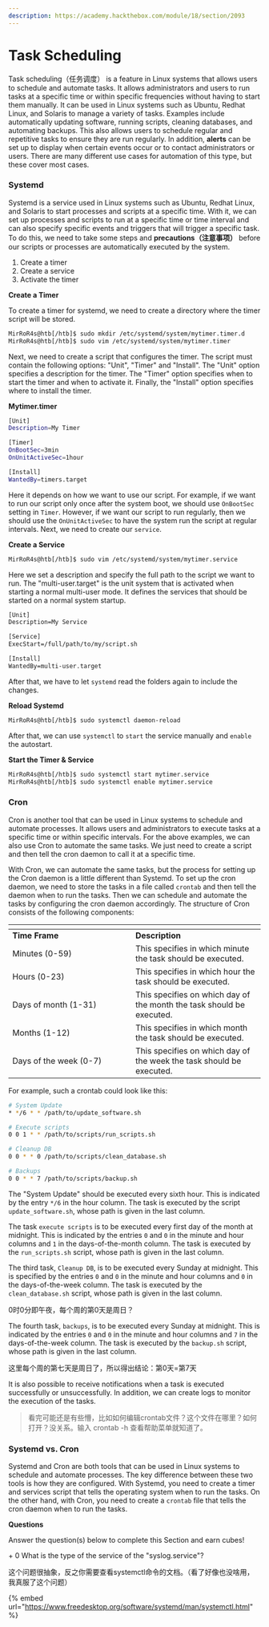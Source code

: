 ```yaml
---
description: https://academy.hackthebox.com/module/18/section/2093
---
```


# Task Scheduling

Task scheduling（任务调度） is a feature in Linux systems that allows users to schedule and automate tasks. It allows administrators and users to run tasks at a specific time or within specific frequencies without having to start them manually. It can be used in Linux systems such as Ubuntu, Redhat Linux, and Solaris to manage a variety of tasks. Examples include automatically updating software, running scripts, cleaning databases, and automating backups. This also allows users to schedule regular and repetitive tasks to ensure they are run regularly. In addition, **alerts** can be set up to display when certain events occur or to contact administrators or users. There are many different use cases for automation of this type, but these cover most cases.

### Systemd

Systemd is a service used in Linux systems such as Ubuntu, Redhat Linux, and Solaris to start processes and scripts at a specific time. With it, we can set up processes and scripts to run at a specific time or time interval and can also specify specific events and triggers that will trigger a specific task. To do this, we need to take some steps and **precautions（注意事项）** before our scripts or processes are automatically executed by the system.

1. Create a timer
2. Create a service
3. Activate the timer

**Create a Timer**

To create a timer for systemd, we need to create a directory where the timer script will be stored.

```bash
MirRoR4s@htb[/htb]$ sudo mkdir /etc/systemd/system/mytimer.timer.d
MirRoR4s@htb[/htb]$ sudo vim /etc/systemd/system/mytimer.timer
```

Next, we need to create a script that configures the timer. The script must contain the following options: "Unit", "Timer" and "Install". The "Unit" option specifies a description for the timer. The "Timer" option specifies when to start the timer and when to activate it. Finally, the "Install" option specifies where to install the timer.

**Mytimer.timer**

```bash
[Unit]
Description=My Timer

[Timer]
OnBootSec=3min
OnUnitActiveSec=1hour

[Install]
WantedBy=timers.target
```

Here it depends on how we want to use our script. For example, if we want to run our script only once after the system boot, we should use `OnBootSec` setting in `Timer`. However, if we want our script to run regularly, then we should use the `OnUnitActiveSec` to have the system run the script at regular intervals. Next, we need to create our `service`.

**Create a Service**

```bash
MirRoR4s@htb[/htb]$ sudo vim /etc/systemd/system/mytimer.service
```

Here we set a description and specify the full path to the script we want to run. The "multi-user.target" is the unit system that is activated when starting a normal multi-user mode. It defines the services that should be started on a normal system startup.

```txt
[Unit]
Description=My Service

[Service]
ExecStart=/full/path/to/my/script.sh

[Install]
WantedBy=multi-user.target
```

After that, we have to let `systemd` read the folders again to include the changes.

**Reload Systemd**

```bash
MirRoR4s@htb[/htb]$ sudo systemctl daemon-reload
```

After that, we can use `systemctl` to `start` the service manually and `enable` the autostart.

**Start the Timer & Service**

```bash
MirRoR4s@htb[/htb]$ sudo systemctl start mytimer.service
MirRoR4s@htb[/htb]$ sudo systemctl enable mytimer.service
```

### Cron

Cron is another tool that can be used in Linux systems to schedule and automate processes. It allows users and administrators to execute tasks at a specific time or within specific intervals. For the above examples, we can also use Cron to automate the same tasks. We just need to create a script and then tell the cron daemon to call it at a specific time.

With Cron, we can automate the same tasks, but the process for setting up the Cron daemon is a little different than Systemd. To set up the cron daemon, we need to store the tasks in a file called `crontab` and then tell the daemon when to run the tasks. Then we can schedule and automate the tasks by configuring the cron daemon accordingly. The structure of Cron consists of the following components:

<table data-header-hidden><thead><tr><th width="230"></th><th></th></tr></thead><tbody><tr><td><strong>Time Frame</strong></td><td><strong>Description</strong></td></tr><tr><td>Minutes (0-59)</td><td>This specifies in which minute the task should be executed.</td></tr><tr><td>Hours (0-23)</td><td>This specifies in which hour the task should be executed.</td></tr><tr><td>Days of month (1-31)</td><td>This specifies on which day of the month the task should be executed.</td></tr><tr><td>Months (1-12)</td><td>This specifies in which month the task should be executed.</td></tr><tr><td>Days of the week (0-7)</td><td>This specifies on which day of the week the task should be executed.</td></tr></tbody></table>

For example, such a crontab could look like this:

```bash
# System Update
* */6 * * /path/to/update_software.sh

# Execute scripts
0 0 1 * * /path/to/scripts/run_scripts.sh

# Cleanup DB
0 0 * * 0 /path/to/scripts/clean_database.sh

# Backups
0 0 * * 7 /path/to/scripts/backup.sh
```

The "System Update" should be executed every sixth hour. This is indicated by the entry `*/6` in the hour column. The task is executed by the script `update_software.sh`, whose path is given in the last column.

The task `execute scripts` is to be executed every first day of the month at midnight. This is indicated by the entries `0` and `0` in the minute and hour columns and `1` in the days-of-the-month column. The task is executed by the `run_scripts.sh` script, whose path is given in the last column.

The third task, `Cleanup DB`, is to be executed every Sunday at midnight. This is specified by the entries `0` and `0` in the minute and hour columns and `0` in the days-of-the-week column. The task is executed by the `clean_database.sh` script, whose path is given in the last column.

0时0分即午夜，每个周的第0天是周日？

The fourth task, `backups`, is to be executed every Sunday at midnight. This is indicated by the entries `0` and `0` in the minute and hour columns and `7` in the days-of-the-week column. The task is executed by the `backup.sh` script, whose path is given in the last column.

这里每个周的第七天是周日了，所以得出结论：第0天=第7天

It is also possible to receive notifications when a task is executed successfully or unsuccessfully. In addition, we can create logs to monitor the execution of the tasks.

> 看完可能还是有些懵，比如如何编辑crontab文件？这个文件在哪里？如何打开？没关系。输入 crontab -h 查看帮助菜单就知道了。

### Systemd vs. Cron

Systemd and Cron are both tools that can be used in Linux systems to schedule and automate processes. The key difference between these two tools is how they are configured. With Systemd, you need to create a timer and services script that tells the operating system when to run the tasks. On the other hand, with Cron, you need to create a `crontab` file that tells the cron daemon when to run the tasks.

**Questions**

Answer the question(s) below to complete this Section and earn cubes!

\+ 0  What is the type of the service of the "syslog.service"?

这个问题很抽象，反之你需要查看systemctl命令的文档。（看了好像也没啥用，我真服了这个问题）

{% embed url="https://www.freedesktop.org/software/systemd/man/systemctl.html" %}
